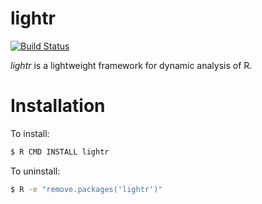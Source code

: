 # lightr

[![Build Status](https://travis-ci.com/aviralg/lightr.svg?branch=master)](https://travis-ci.com/aviralg/lightr)

*lightr* is a lightweight framework for dynamic analysis of R.


# Installation

To install:

```sh
$ R CMD INSTALL lightr
```

To uninstall:

```sh
$ R -e "remove.packages('lightr')"
```
